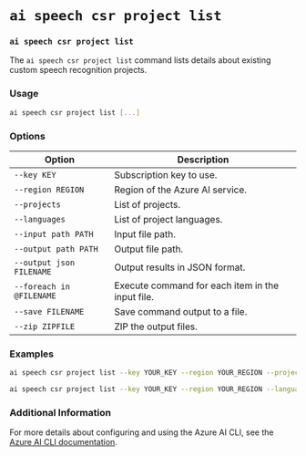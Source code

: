 # `ai speech csr project list`

### `ai speech csr project list`

The `ai speech csr project list` command lists details about existing custom speech recognition projects.

### Usage

``` bash
ai speech csr project list [...]
```

### Options

| Option                   | Description                                      |
|--------------------------|--------------------------------------------------|
| `--key KEY`              | Subscription key to use.                         |
| `--region REGION`        | Region of the Azure AI service.                  |
| `--projects`             | List of projects.                                |
| `--languages`            | List of project languages.                       |
| `--input path PATH`      | Input file path.                                 |
| `--output path PATH`     | Output file path.                                |
| `--output json FILENAME` | Output results in JSON format.                   |
| `--foreach in @FILENAME` | Execute command for each item in the input file. |
| `--save FILENAME`        | Save command output to a file.                   |
| `--zip ZIPFILE`          | ZIP the output files.                            |

### Examples

``` bash title="List all custom speech recognition projects"
ai speech csr project list --key YOUR_KEY --region YOUR_REGION --projects
```

``` bash title="List languages of a specific project"
ai speech csr project list --key YOUR_KEY --region YOUR_REGION --languages
```

### Additional Information

For more details about configuring and using the Azure AI CLI, see the [Azure AI CLI documentation](https://aka.ms/azure-ai-cli-public-preview).
